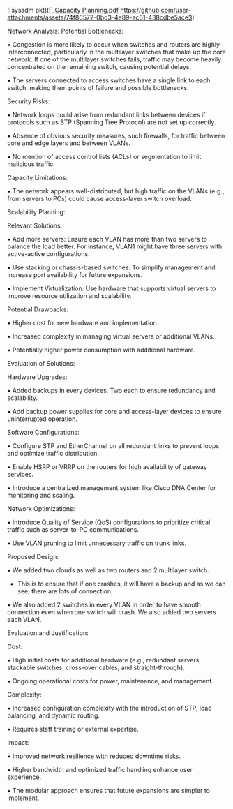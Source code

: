 ![sysadm pkt]([F_Capacity Planning.pdf](https://github.com/user-attachments/files/18001544/F_Capacity.Planning.pdf)
https://github.com/user-attachments/assets/74f86572-0bd3-4e89-ac61-438cdbe5ace3)

Network Analysis:
Potential Bottlenecks:

•	Congestion is more likely to occur when switches and routers are highly interconnected, particularly in the multilayer switches that make up the core network. If one of the multilayer switches fails, traffic may become heavily concentrated on the remaining switch, causing potential delays.

•	The servers connected to access switches have a single link to each switch, making them points of failure and possible bottlenecks.

Security Risks:

• Network loops could arise from redundant links between devices if protocols such as STP (Spanning Tree Protocol) are not set up correctly. 

•	Absence of obvious security measures, such firewalls, for traffic between core and edge layers and between VLANs.

•	No mention of access control lists (ACLs) or segmentation to limit malicious traffic.

Capacity Limitations:

•	The network appears well-distributed, but high traffic on the VLANs (e.g., from servers to PCs) could cause access-layer switch overload. 


Scalability Planning:

Relevant Solutions:

•	Add more servers: Ensure each VLAN has more than two servers to balance the load better. For instance, VLAN1 might have three servers with active-active configurations.

•	Use stacking or chassis-based switches: To simplify management and increase port availability for future expansions.

•	Implement Virtualization: Use hardware that supports virtual servers to improve resource utilization and scalability.


Potential Drawbacks:

•	Higher cost for new hardware and implementation.

•	Increased complexity in managing virtual servers or additional VLANs.

•	Potentially higher power consumption with additional hardware.

Evaluation of Solutions:

Hardware Upgrades:

•	Added backups in every devices. Two each to ensure redundancy and scalability.

•	Add backup power supplies for core and access-layer devices to ensure uninterrupted operation.

Software Configurations:

•	Configure STP and EtherChannel on all redundant links to prevent loops and optimize traffic distribution.

•	Enable HSRP or VRRP on the routers for high availability of gateway services.

•	Introduce a centralized management system like Cisco DNA Center for monitoring and scaling.

Network Optimizations:

•	Introduce Quality of Service (QoS) configurations to prioritize critical traffic such as server-to-PC communications.

•	Use VLAN pruning to limit unnecessary traffic on trunk links.


Proposed Design: 

•	We added two clouds as well as two routers and 2 multilayer switch. 

-	This is to ensure that if one crashes, it will have a backup and as we can see, there are lots of connection.
  
•	We also added 2 switches in every VLAN in order to have smooth connection even when one switch will crash. We also added two servers each VLAN.


Evaluation and Justification:

Cost:

• High initial costs for additional hardware (e.g., redundant servers, stackable switches, cross-over cables, and straight-through).

•	Ongoing operational costs for power, maintenance, and management.

 Complexity:
 
•	Increased configuration complexity with the introduction of STP, load balancing, and dynamic routing.

•	Requires staff training or external expertise.

Impact:

•	Improved network resilience with reduced downtime risks.

•	Higher bandwidth and optimized traffic handling enhance user experience.

•	The modular approach ensures that future expansions are simpler to implement.
